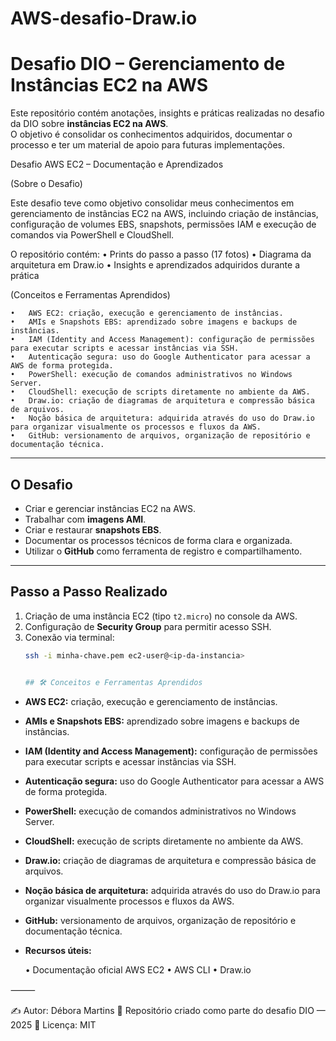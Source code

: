# AWS-desafio-Draw.io

 # Desafio DIO – Gerenciamento de Instâncias EC2 na AWS

Este repositório contém anotações, insights e práticas realizadas no desafio da DIO sobre **instâncias EC2 na AWS**.  
O objetivo é consolidar os conhecimentos adquiridos, documentar o processo e ter um material de apoio para futuras implementações.

Desafio AWS EC2 – Documentação e Aprendizados

(Sobre o Desafio)

Este desafio teve como objetivo consolidar meus conhecimentos em gerenciamento de instâncias EC2 na AWS, incluindo criação de instâncias, configuração de volumes EBS, snapshots, permissões IAM e execução de comandos via PowerShell e CloudShell.

O repositório contém:
	•	Prints do passo a passo (17 fotos)
	•	Diagrama da arquitetura em Draw.io
	•	Insights e aprendizados adquiridos durante a prática

(Conceitos e Ferramentas Aprendidos)
 
	•	AWS EC2: criação, execução e gerenciamento de instâncias.
	•	AMIs e Snapshots EBS: aprendizado sobre imagens e backups de instâncias.
	•	IAM (Identity and Access Management): configuração de permissões para executar scripts e acessar instâncias via SSH.
	•	Autenticação segura: uso do Google Authenticator para acessar a AWS de forma protegida.
	•	PowerShell: execução de comandos administrativos no Windows Server.
	•	CloudShell: execução de scripts diretamente no ambiente da AWS.
	•	Draw.io: criação de diagramas de arquitetura e compressão básica de arquivos.
	•	Noção básica de arquitetura: adquirida através do uso do Draw.io para organizar visualmente os processos e fluxos da AWS.
	•	GitHub: versionamento de arquivos, organização de repositório e documentação técnica.

---

## O Desafio
- Criar e gerenciar instâncias EC2 na AWS.  
- Trabalhar com **imagens AMI**.  
- Criar e restaurar **snapshots EBS**.  
- Documentar os processos técnicos de forma clara e organizada.  
- Utilizar o **GitHub** como ferramenta de registro e compartilhamento.  

---

## Passo a Passo Realizado
1. Criação de uma instância EC2 (tipo `t2.micro`) no console da AWS.  
2. Configuração de **Security Group** para permitir acesso SSH.  
3. Conexão via terminal:  
   ```bash
   ssh -i minha-chave.pem ec2-user@<ip-da-instancia>


   ## 🛠️ Conceitos e Ferramentas Aprendidos

- **AWS EC2:** criação, execução e gerenciamento de instâncias.  
- **AMIs e Snapshots EBS:** aprendizado sobre imagens e backups de instâncias.  
- **IAM (Identity and Access Management):** configuração de permissões para executar scripts e acessar instâncias via SSH.  
- **Autenticação segura:** uso do Google Authenticator para acessar a AWS de forma protegida.  
- **PowerShell:** execução de comandos administrativos no Windows Server.  
- **CloudShell:** execução de scripts diretamente no ambiente da AWS.  
- **Draw.io:** criação de diagramas de arquitetura e compressão básica de arquivos.  
- **Noção básica de arquitetura:** adquirida através do uso do Draw.io para organizar visualmente processos e fluxos da AWS.  
- **GitHub:** versionamento de arquivos, organização de repositório e documentação técnica.

- **Recursos úteis:**

	•	Documentação oficial AWS EC2
	•	AWS CLI
	•	Draw.io

⸻

✍️ Autor: Débora Martins
📌 Repositório criado como parte do desafio DIO — 2025
📄 Licença: MIT
